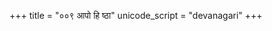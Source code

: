 +++
title = "००९ आपो हि ष्ठा"
unicode_script = "devanagari"
+++

<div class="js_include" url="../../../../../saMskAra/mantraH/jalam/Rk/Apo_hi_ShThA/"  newLevelForH1="2" includeTitle="false"> </div>  
